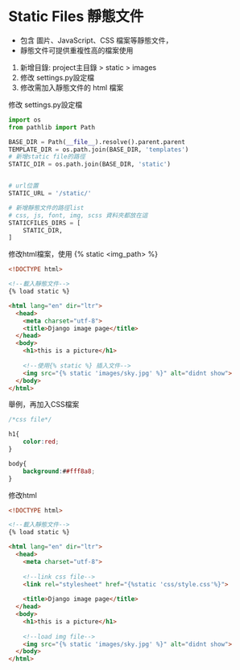 # Static Files 靜態文件
* 包含 圖片、JavaScript、CSS 檔案等靜態文件，
* 靜態文件可提供重複性高的檔案使用

1. 新增目錄: project主目錄 > static > images
2. 修改 settings.py設定檔
3. 修改需加入靜態文件的 html 檔案 

修改 settings.py設定檔
```python
import os
from pathlib import Path

BASE_DIR = Path(__file__).resolve().parent.parent
TEMPLATE_DIR = os.path.join(BASE_DIR, 'templates')
# 新增static file的路徑
STATIC_DIR = os.path.join(BASE_DIR, 'static')


# url位置
STATIC_URL = '/static/'

# 新增靜態文件的路徑list
# css, js, font, img, scss 資料夾都放在這
STATICFILES_DIRS = [
    STATIC_DIR,
]
```
修改html檔案，使用 {% static <img_path> %}
```html
<!DOCTYPE html>

<!--載入靜態文件-->
{% load static %}

<html lang="en" dir="ltr">
  <head>
    <meta charset="utf-8">
    <title>Django image page</title>
  </head>
  <body>
    <h1>this is a picture</h1>
    
    <!--使用{% static %} 插入文件-->
    <img src="{% static 'images/sky.jpg' %}" alt="didnt show">
  </body>
</html>
```
舉例，再加入CSS檔案
```css
/*css file*/

h1{
    color:red;
}

body{
    background:##fff8a8;
}
```
修改html
```html
<!DOCTYPE html>

<!--載入靜態文件-->
{% load static %}

<html lang="en" dir="ltr">
  <head>
    <meta charset="utf-8">
    
    <!--link css file-->
    <link rel="stylesheet" href="{%static 'css/style.css'%}">
    
    <title>Django image page</title>
  </head>
  <body>
    <h1>this is a picture</h1>
    
    <!--load img file-->
    <img src="{% static 'images/sky.jpg' %}" alt="didnt show">
  </body>
</html>
```
